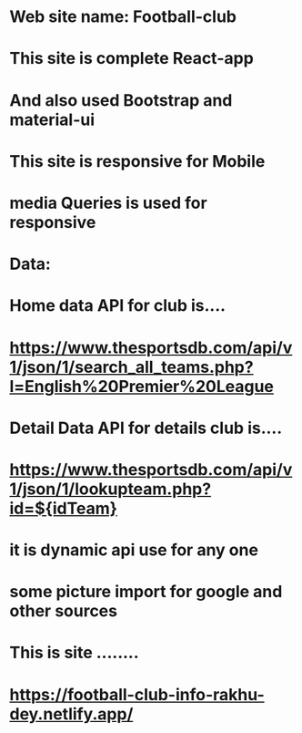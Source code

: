# Web site name: Football-club

# This site is complete React-app

# And also used Bootstrap and material-ui

# This site is responsive for Mobile

# media Queries is used for responsive

# Data:

# Home data API for club is....

# https://www.thesportsdb.com/api/v1/json/1/search_all_teams.php?l=English%20Premier%20League

# Detail Data API for details club is....

# https://www.thesportsdb.com/api/v1/json/1/lookupteam.php?id=${idTeam}

# it is dynamic api use for any one

# some picture import for google and other sources

# This is site ........

# https://football-club-info-rakhu-dey.netlify.app/
